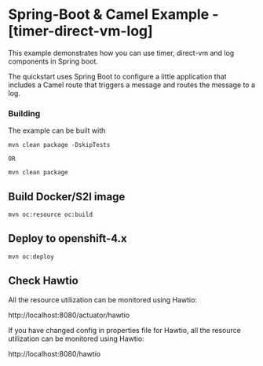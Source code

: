 # Spring-Boot & Camel Example - [timer-direct-vm-log]

This example demonstrates how you can use timer, direct-vm and log components in Spring boot.

The quickstart uses Spring Boot to configure a little application that includes a Camel route that triggers a message and routes the message to a log.


### Building

The example can be built with

    mvn clean package -DskipTests

    OR

    mvn clean package


## Build Docker/S2I image


    mvn oc:resource oc:build


## Deploy to openshift-4.x


    mvn oc:deploy


## Check Hawtio

All the resource utilization can be monitored using Hawtio:

http://localhost:8080/actuator/hawtio

If you have changed config in properties file for Hawtio, all the resource utilization can be monitored using Hawtio:

http://localhost:8080/hawtio